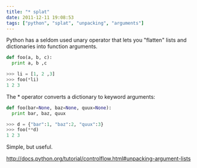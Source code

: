 ```yaml
---
title: "* splat"
date: 2011-12-11 19:08:53
tags: ["python", "splat", "unpacking", "arguments"]
---
```


Python has a seldom used unary operator that lets you "flatten" lists and
dictionaries into function arguments.

```python
def foo(a, b, c):
  print a, b ,c

>>> li = [1, 2 ,3]
>>> foo(*li)
1 2 3
```

The * operator converts a dictionary to keyword arguments:

```python
def foo(bar=None, baz=None, quux=None):
  print bar, baz, quux

>>> d = {"bar":1, "baz":2, "quux":3}
>>> foo(**d)
1 2 3

```


Simple, but useful.

http://docs.python.org/tutorial/controlflow.html#unpacking-argument-lists
